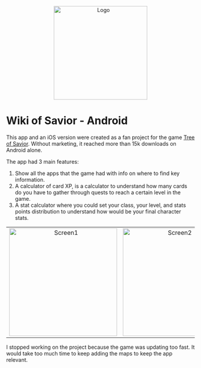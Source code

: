 <p align="center">
<img src="https://lh3.googleusercontent.com/_Vt8AqBdiXyhaKni1WYeHxwb78iPk8w-8Ca6jE5HE3m-ACbH3oBLf9IGWCqZvJLAgQ" alt="Logo" width="250"/>
</p>

# Wiki of Savior - Android

This app and an iOS version were created as a fan project for the game [Tree of Savior](https://treeofsavior.com/page/main/). 
Without marketing, it reached more than 15k downloads on Android alone.

The app had 3 main features:
1. Show all the apps that the game had with info on where to find key information.
2. A calculator of card XP, is a calculator to understand how many cards do you have to gather through quests to reach a certain level in the game.
3. A stat calculator where you could set your class, your level, and stats points distribution to understand how would be your final character stats.

| | | |
|:-------------------------:|:-------------------------:|:-------------------------:|
|<img width="288" alt="Screen1" src="https://lh3.googleusercontent.com/0wKT_mo5Q3wcdGKn5Hq8JwW54BJebr5vqvqD5DiFcxE-H1hLDF5bgznK7K54qjKlNwE">  |  <img width="288" alt="Screen2"  src="https://lh3.googleusercontent.com/_AhKJ6zn9K7LI_p0fFbeqySnvDTPsMMIFPsKsZR9LQEqI1r8F0OFakSDy2F9OrXa0K29">|<img width="288" alt="Screen3" src="https://lh3.googleusercontent.com/Rd4bajtKZSDfMAHlbYl43erwF2IOkVJ-RoRm4wJLtBvSFhu8TQRg3nTqKo8CmimZLA">|

I stopped working on the project because the game was updating too fast. It would take too much time to keep adding the maps to keep the app relevant.
